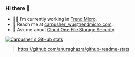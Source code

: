 ### Hi there 👋

- :man_technologist: I’m currently working in [Trend Micro](https://github.com/trendmicro).
- :e-mail: Reach me at carpusher_wu@trendmicro.com.
- :speech_balloon: Ask me about [Cloud One File Storage Security](https://cloudone.trendmicro.com/docs/file-storage-security/what-is-fss/).

[![Carpusher's GitHub stats][github-readme-stats-url]][github-readme-stats-url]

[github-readme-stats-url]: https://github-readme-stats.vercel.app/api?username=carpusherw&show_icons=true&count_private=true&theme=dark

> https://github.com/anuraghazra/github-readme-stats
